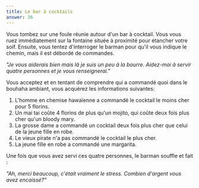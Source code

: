 ```yaml
---
title: Le bar à cocktails
answer: 36
---
```


Vous tombez sur une foule réunie autour d'un bar à cocktail. Vous vous ruez immédiatement sur la fontaine située à proximité pour étancher votre soif. Ensuite, vous tentez d'interroger le barman pour qu'il vous indique le chemin, mais il est débordé de commandes.

*"Je vous aiderais bien mais là je suis un peu à la bourre. Aidez-moi à servir quatre personnes et je vous renseignerai."*

Vous acceptez et en tentant de comprendre qui a commandé quoi dans le bouhaha ambiant, vous acquérez les informations suivantes:

1. L'homme en chemise hawaïenne a commandé le cocktail le moins cher pour 5 florins.
2. Un mai tai coûte 4 florins de plus qu'un mojito, qui coûte deux fois plus cher qu'un bloody mary.
3. La grosse dame a commandé un cocktail deux fois plus cher que celui de la jeune fille en robe.
4. Le vieux pirate n'a pas commandé le cocktail le plus cher.
5. La jeune fille en robe a commandé une margarita.

Une fois que vous avez servi ces quatre personnes, le barman souffle et fait :

*"Ah, merci beaucoup, c'était vraiment le stress. Combien d'argent vous avez encaissé?"*
